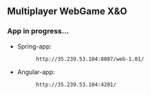 ## Multiplayer WebGame X&O

### App in progress...

* Spring-app: 
            
            http://35.239.53.104:8087/web-1.01/
* Angular-app: 

            http://35.239.53.104:4201/